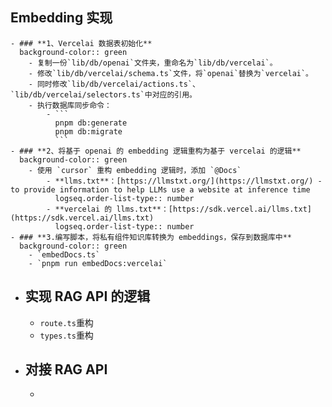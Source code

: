 ## Embedding 实现
	- ### **1、Vercelai 数据表初始化**
	  background-color:: green
		- 复制一份`lib/db/openai`文件夹，重命名为`lib/db/vercelai`。
		- 修改`lib/db/vercelai/schema.ts`文件，将`openai`替换为`vercelai`。
		- 同时修改`lib/db/vercelai/actions.ts`、`lib/db/vercelai/selectors.ts`中对应的引用。
		- 执行数据库同步命令：
			- ```
			  pnpm db:generate
			  pnpm db:migrate
			  ```
	- ### **2、将基于 openai 的 embedding 逻辑重构为基于 vercelai 的逻辑**
	  background-color:: green
		- 使用 `cursor` 重构 embedding 逻辑时，添加 `@Docs`
			- **llms.txt**：[https://llmstxt.org/](https://llmstxt.org/) - to provide information to help LLMs use a website at inference time
			  logseq.order-list-type:: number
			- **vercelai 的 llms.txt**：[https://sdk.vercel.ai/llms.txt](https://sdk.vercel.ai/llms.txt)
			  logseq.order-list-type:: number
	- ### **3.编写脚本，将私有组件知识库转换为 embeddings，保存到数据库中**
	  background-color:: green
		- `embedDocs.ts`
		- `pnpm run embedDocs:vercelai`
- ## 实现 RAG API 的逻辑
	- `route.ts`重构
	- `types.ts`重构
- ## 对接 RAG API
	-